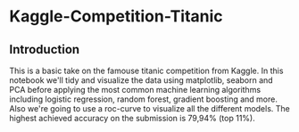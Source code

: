# Kaggle-Competition-Titanic

## Introduction

This is a basic take on the famouse titanic competition from Kaggle. In this notebook we'll tidy and visualize the data using matplotlib, seaborn and PCA before applying the most common machine learning algorithms including logistic regression, random forest, gradient boosting and more. Also we're going to use a roc-curve to visualize all the different models. The highest achieved accuracy on the submission is 79,94% (top 11%).
